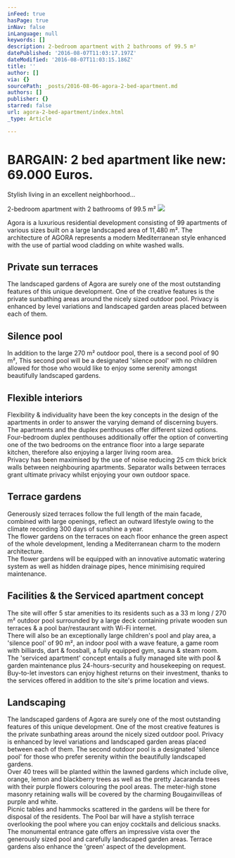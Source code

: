 ```yaml
---
inFeed: true
hasPage: true
inNav: false
inLanguage: null
keywords: []
description: 2-bedroom apartment with 2 bathrooms of 99.5 m²
datePublished: '2016-08-07T11:03:17.197Z'
dateModified: '2016-08-07T11:03:15.186Z'
title: ''
author: []
via: {}
sourcePath: _posts/2016-08-06-agora-2-bed-apartment.md
authors: []
publisher: {}
starred: false
url: agora-2-bed-apartment/index.html
_type: Article

---
```

# BARGAIN: 2 bed apartment like new: 69.000 Euros.

Stylish living in an excellent neighborhood...

2-bedroom apartment with 2 bathrooms of 99.5 m²
![](https://the-grid-user-content.s3-us-west-2.amazonaws.com/e23c0d02-880c-404b-b518-a13b3b898de2.jpg)

Agora is a luxurious residential development consisting of 99 apartments of various sizes built on a large landscaped area of 11,480 m². The architecture of AGORA represents a modern Mediterranean style enhanced with the use of partial wood cladding on white washed walls.

## Private sun terraces

The landscaped gardens of Agora are surely one of the most outstanding features of this unique development. One of the creative features is the private sunbathing areas around the nicely sized outdoor pool. Privacy is enhanced by level variations and landscaped garden areas placed between each of them.

## Silence pool

In addition to the large 270 m² outdoor pool, there is a second pool of 90 m², This second pool will be a designated 'silence pool' with no children allowed for those who would like to enjoy some serenity amongst beautifully landscaped gardens.

## Flexible interiors

Flexibility & individuality have been the key concepts in the design of the apartments in order to answer the varying demand of discerning buyers. The apartments and the duplex penthouses offer different sized options.  
Four-bedroom duplex penthouses additionally offer the option of converting one of the two bedrooms on the entrance floor into a large separate kitchen, therefore also enjoying a larger living room area.  
Privacy has been maximised by the use of noise reducing 25 cm thick brick walls between neighbouring apartments. Separator walls between terraces grant ultimate privacy whilst enjoying your own outdoor space.

## Terrace gardens

Generously sized terraces follow the full length of the main facade, combined with large openings, reflect an outward lifestyle owing to the climate recording 300 days of sunshine a year.  
The flower gardens on the terraces on each floor enhance the green aspect of the whole development, lending a Mediterranean charm to the modern architecture.  
The flower gardens will be equipped with an innovative automatic watering system as well as hidden drainage pipes, hence minimising required maintenance.

## Facilities & the Serviced apartment concept

The site will offer 5 star amenities to its residents such as a 33 m long / 270 m² outdoor pool surrounded by a large deck containing private wooden sun terraces & a pool bar/restaurant with Wi-Fi internet.  
There will also be an exceptionally large children's pool and play area, a 'silence pool' of 90 m², an indoor pool with a wave feature, a game room with billiards, dart & foosball, a fully equipped gym, sauna & steam room.  
The 'serviced apartment' concept entails a fully managed site with pool & garden maintenance plus 24-hours-security and housekeeping on request. Buy-to-let investors can enjoy highest returns on their investment, thanks to the services offered in addition to the site's prime location and views.

## Landscaping

The landscaped gardens of Agora are surely one of the most outstanding features of this unique development. One of the most creative features is the private sunbathing areas around the nicely sized outdoor pool. Privacy is enhanced by level variations and landscaped garden areas placed between each of them. The second outdoor pool is a designated 'silence pool' for those who prefer serenity within the beautifully landscaped gardens.  
Over 40 trees will be planted within the lawned gardens which include olive, orange, lemon and blackberry trees as well as the pretty Jacaranda trees with their purple flowers colouring the pool areas. The meter-high stone masonry retaining walls will be covered by the charming Bougainvilleas of purple and white.  
Picnic tables and hammocks scattered in the gardens will be there for disposal of the residents. The Pool bar will have a stylish terrace overlooking the pool where you can enjoy cocktails and delicious snacks. The monumental entrance gate offers an impressive vista over the generously sized pool and carefully landscaped garden areas. Terrace gardens also enhance the 'green' aspect of the development.